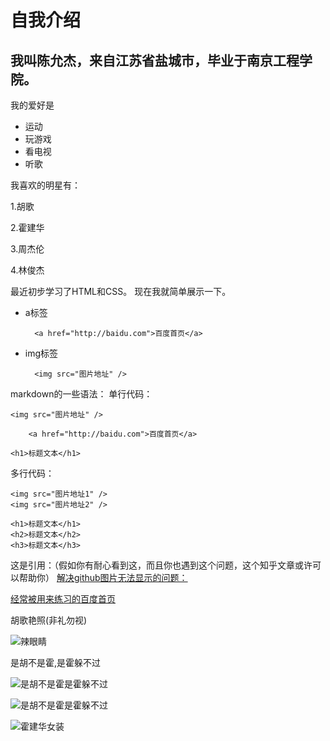 # 自我介绍
## 我叫陈允杰，来自江苏省盐城市，毕业于南京工程学院。
我的爱好是
* 运动
* 玩游戏
* 看电视
* 听歌


我喜欢的明星有：

1.胡歌

2.霍建华

3.周杰伦

4.林俊杰

最近初步学习了HTML和CSS。
现在我就简单展示一下。
* a标签
  
        <a href="http://baidu.com">百度首页</a>

* img标签
  
        <img src="图片地址" />

markdown的一些语法：
单行代码：

`<img src="图片地址" />`

        <a href="http://baidu.com">百度首页</a>

    <h1>标题文本</h1>

多行代码：
```
<img src="图片地址1" />
<img src="图片地址2" />
```
~~~
<h1>标题文本</h1>
<h2>标题文本</h2>
<h3>标题文本</h3>
~~~

这是引用：（假如你有耐心看到这，而且你也遇到这个问题，这个知乎文章或许可以帮助你）
[解决github图片无法显示的问题：](https://zhuanlan.zhihu.com/p/342837759 )

[经常被用来练习的百度首页](http://baidu.com)

胡歌艳照(非礼勿视)

![辣眼睛](https://inews.gtimg.com/newsapp_bt/0/13034037595/1000)

是胡不是霍,是霍躲不过 

![是胡不是霍是霍躲不过](https://5b0988e595225.cdn.sohucs.com/images/20170719/8899e07de3e845e98f749309cb279223.gif)

![是胡不是霍是霍躲不过](https://tse3-mm.cn.bing.net/th/id/OIP.14Id7RcZl0040KPxVVKmJwHaEJ?w=309&h=180&c=7&o=5&pid=1.7)

![霍建华女装](https://inews.gtimg.com/newsapp_bt/0/13034038529/1000)